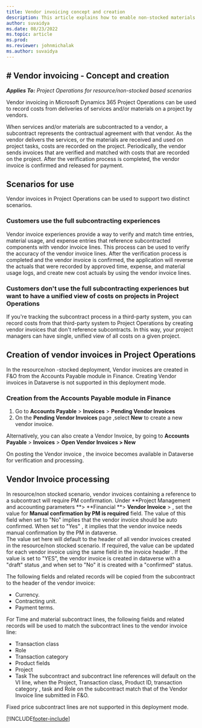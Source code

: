 ```yaml
---
title: Vendor invoicing concept and creation
description: This article explains how to enable non-stocked materials and pending vendor invoices.
author: suvaidya
ms.date: 08/23/2022
ms.topic: article
ms.prod:
ms.reviewer: johnmichalak
ms.author: suvaidya
---
```


## # Vendor invoicing - Concept and creation

_**Applies To:** Project Operations for resource/non-stocked based scenarios_

Vendor invoicing in Microsoft Dynamics 365 Project Operations can be used to record costs from deliveries of services and/or materials on a project by vendors.

When services and/or materials are subcontracted to a vendor, a subcontract represents the contractual agreement with that vendor. As the vendor delivers the services, or the materials are received and used on project tasks, costs are recorded on the project. Periodically, the vendor sends invoices that are verified and matched with costs that are recorded on the project. After the verification process is completed, the vendor invoice is confirmed and released for payment.

## Scenarios for use

Vendor invoices in Project Operations can be used to support two distinct scenarios.

### Customers use the full subcontracting experiences

Vendor invoice experiences provide a way to verify and match time entries, material usage, and expense entries that reference subcontracted components with vendor invoice lines. This process can be used to verify the accuracy of the vendor invoice lines. After the verification process is completed and the vendor invoice is confirmed, the application will reverse the actuals that were recorded by approved time, expense, and material usage logs, and create new cost actuals by using the vendor invoice lines.

### Customers don't use the full subcontracting experiences but want to have a unified view of costs on projects in Project Operations

If you're tracking the subcontract process in a third-party system, you can record costs from that third-party system to Project Operations by creating vendor invoices that don't reference subcontracts. In this way, your project managers can have single, unified view of all costs on a given project.

## Creation of vendor invoices in Project Operations

In the resource/non -stocked deployment, Vendor invoices are created in F&O from the Accounts Payable module in Finance. Creating Vendor invoices in Dataverse is not supported in this deployment mode. 

### Creation from the Accounts Payable module in Finance

1. Go to **Accounts Payable** \> **Invoices** \> **Pending Vendor Invoices** 
2. On the **Pending Vendor Invoices** page ,select **New** to create a new vendor invoice.

Alternatively, you can also create a Vendor Invoice, by going to **Accounts Payable** \> **Invoices** \> **Open Vendor Invoices \> New** 

On posting the Vendor invoice , the invoice becomes available in Dataverse for verification and processing. 

## Vendor Invoice processing 

In resource/non stocked scenario, vendor invoices containing a reference to a subcontract will require PM confirmation. 
Under **Project Management and accounting parameters **\> **Financial **\> **Vendor Invoice** \> , set the value for **Manual confirmation by PM is required** field. The value of this field when set to "No" implies that the vendor invoice should be auto confirmed. When set to "Yes" , it implies that the vendor invoice needs manual confirmation by the PM in dataverse.  
The value set here will default to the header of all vendor invoices created in the resource/non stocked scenario. If required, the value can be updated for each vendor invoice using the same field in the invoice header . 
If the value is set to "YES", the vendor invoice is created in dataverse with a "draft" status ,and when set to "No" it is created with a "confirmed" status. 

The following fields and related records will be copied from the subcontract to the header of the vendor invoice:
- Currency.
- Contracting unit.
- Payment terms.

For Time and material subcontract lines, the following fields and related records will be used to match the subcontract lines to the vendor invoice line:
- Transaction class
- Role
- Transaction category
- Product fields
- Project
- Task
The subcontract and subcontract line references will default on the VI line, when the Project, Transaction class, Product ID, transaction category , task and Role on the subcontract match that of the Vendor Invoice line submitted in F&O. 

Fixed price subcontract lines are not supported in this deployment mode. 

[!INCLUDE[footer-include](../../includes/footer-banner.md)]
